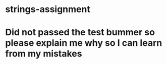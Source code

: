 # strings-assignment
# Did not passed the test bummer so please explain me why so I can learn from my mistakes
